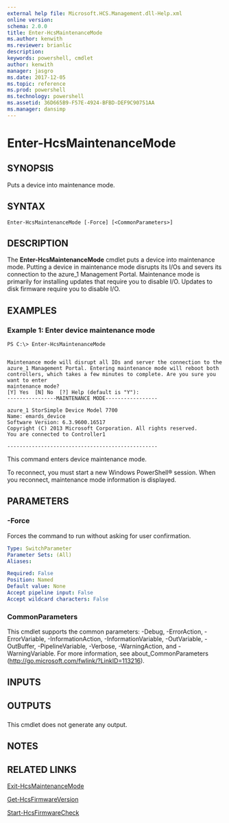 ```yaml
---
external help file: Microsoft.HCS.Management.dll-Help.xml
online version: 
schema: 2.0.0
title: Enter-HcsMaintenanceMode
ms.author: kenwith
ms.reviewer: brianlic
description: 
keywords: powershell, cmdlet
author: kenwith
manager: jasgro
ms.date: 2017-12-05
ms.topic: reference
ms.prod: powershell
ms.technology: powershell
ms.assetid: 36D665B9-F57E-4924-BFBD-DEF9C90751AA
ms.manager: dansimp
---
```


# Enter-HcsMaintenanceMode

## SYNOPSIS
Puts a device into maintenance mode.

## SYNTAX

```
Enter-HcsMaintenanceMode [-Force] [<CommonParameters>]
```

## DESCRIPTION
The **Enter-HcsMaintenanceMode** cmdlet puts a device into maintenance mode.
Putting a device in maintenance mode disrupts its I/Os and severs its connection to the azure_1 Management Portal.
Maintenance mode is primarily for installing updates that require you to disable I/O.
Updates to disk firmware require you to disable I/O.

## EXAMPLES

### Example 1: Enter device maintenance mode
```
PS C:\> Enter-HcsMaintenanceMode


Maintenance mode will disrupt all IOs and server the connection to the 
azure_1 Management Portal. Entering maintenance mode will reboot both 
controllers, which takes a few minutes to complete. Are you sure you want to enter 
maintenance mode? 
[Y] Yes  [N] No  [?] Help (default is "Y"):
----------------MAINTENANCE MODE-----------------

azure_1 StorSimple Device Model 7700
Name: emards_device
Software Version: 6.3.9600.16517
Copyright (C) 2013 Microsoft Corporation. All rights reserved. 
You are connected to Controller1

-------------------------------------------------
```

This command enters device maintenance mode.

To reconnect, you must start a new Windows PowerShell® session.
When you reconnect, maintenance mode information is displayed.

## PARAMETERS

### -Force
Forces the command to run without asking for user confirmation.

```yaml
Type: SwitchParameter
Parameter Sets: (All)
Aliases: 

Required: False
Position: Named
Default value: None
Accept pipeline input: False
Accept wildcard characters: False
```

### CommonParameters
This cmdlet supports the common parameters: -Debug, -ErrorAction, -ErrorVariable, -InformationAction, -InformationVariable, -OutVariable, -OutBuffer, -PipelineVariable, -Verbose, -WarningAction, and -WarningVariable. For more information, see about_CommonParameters (http://go.microsoft.com/fwlink/?LinkID=113216).

## INPUTS

## OUTPUTS

###  
This cmdlet does not generate any output.

## NOTES

## RELATED LINKS

[Exit-HcsMaintenanceMode](./Exit-HcsMaintenanceMode.md)

[Get-HcsFirmwareVersion](./Get-HcsFirmwareVersion.md)

[Start-HcsFirmwareCheck](./Start-HcsFirmwareCheck.md)

